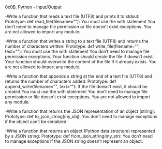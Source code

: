 0x0B. Python - Input/Output

-Write a function that reads a text file (UTF8) and prints it to
stdout:
Prototype: def read_file(filename=""):
You must use the with statement
You don’t need to manage file permission or file doesn't exist
exceptions.
You are not allowed to import any module.

-Write a function that writes a string to a text file (UTF8) and
returns the number of characters written:
Prototype: def write_file(filename="", text=""):
You must use the with statement
You don’t need to manage file permission exceptions.
Your function should create the file if doesn’t exist.
Your function should overwrite the content of the file if it already
exists.
You are not allowed to import any module.

-Write a function that appends a string at the end of a text file
(UTF8) and returns the number of characters added:
Prototype: def append_write(filename="", text=""):
If the file doesn’t exist, it should be created
You must use the with statement
You don’t need to manage file permission or file doesn't exist
exceptions.
You are not allowed to import any module.

-Write a function that returns the JSON representation of an object
(string):
Prototype: def to_json_string(my_obj):
You don’t need to manage exceptions if the object can’t be serialized.

-Write a function that returns an object (Python data structure)
represented by a JSON string:
Prototype: def from_json_string(my_str):
You don’t need to manage exceptions if the JSON string doesn’t
represent an object.